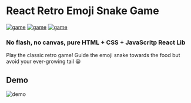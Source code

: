 # React Retro Emoji Snake Game
[![game](https://img.shields.io/badge/retro-game-green.svg)]()
[![game](https://img.shields.io/badge/react-game-blue.svg)]()
[![game](https://github.com/nudelx/ReactRetroGameEmojiSnake/raw/master/src/logo.svg)]()
### No flash, no canvas, pure HTML + CSS + JavaScritp React Lib

  Play the classic retro game! Guide the emoji snake towards the food but avoid your ever-growing tail 😀


## Demo

![demo](https://github.com/nudelx/ReactRetroGameEmojiSnake/raw/master/readmeAssets/snakegif.gif)
